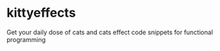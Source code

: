 # kittyeffects
Get your daily dose of cats and cats effect code snippets for functional programming
